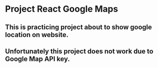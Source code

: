 # Project React Google Maps
## This is practicing project about to show google location on website.
## Unfortunately this project does not work due to Google Map API key.
